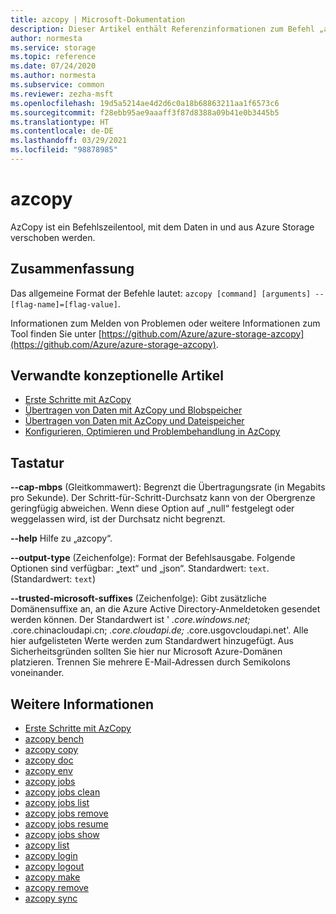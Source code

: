 ```yaml
---
title: azcopy | Microsoft-Dokumentation
description: Dieser Artikel enthält Referenzinformationen zum Befehl „azcopy“.
author: normesta
ms.service: storage
ms.topic: reference
ms.date: 07/24/2020
ms.author: normesta
ms.subservice: common
ms.reviewer: zezha-msft
ms.openlocfilehash: 19d5a5214ae4d2d6c0a18b68863211aa1f6573c6
ms.sourcegitcommit: f28ebb95ae9aaaff3f87d8388a09b41e0b3445b5
ms.translationtype: HT
ms.contentlocale: de-DE
ms.lasthandoff: 03/29/2021
ms.locfileid: "98878985"
---
```

# <a name="azcopy"></a>azcopy

AzCopy ist ein Befehlszeilentool, mit dem Daten in und aus Azure Storage verschoben werden.

## <a name="synopsis"></a>Zusammenfassung

Das allgemeine Format der Befehle lautet: `azcopy [command] [arguments] --[flag-name]=[flag-value]`.

Informationen zum Melden von Problemen oder weitere Informationen zum Tool finden Sie unter [https://github.com/Azure/azure-storage-azcopy](https://github.com/Azure/azure-storage-azcopy).

## <a name="related-conceptual-articles"></a>Verwandte konzeptionelle Artikel

- [Erste Schritte mit AzCopy](storage-use-azcopy-v10.md)
- [Übertragen von Daten mit AzCopy und Blobspeicher](./storage-use-azcopy-v10.md#transfer-data)
- [Übertragen von Daten mit AzCopy und Dateispeicher](storage-use-azcopy-files.md)
- [Konfigurieren, Optimieren und Problembehandlung in AzCopy](storage-use-azcopy-configure.md)

## <a name="options"></a>Tastatur

**--cap-mbps** (Gleitkommawert): Begrenzt die Übertragungsrate (in Megabits pro Sekunde). Der Schritt-für-Schritt-Durchsatz kann von der Obergrenze geringfügig abweichen. Wenn diese Option auf „null“ festgelegt oder weggelassen wird, ist der Durchsatz nicht begrenzt.

**--help** Hilfe zu „azcopy“.
      
**--output-type** (Zeichenfolge): Format der Befehlsausgabe. Folgende Optionen sind verfügbar: „text“ und „json“. Standardwert: `text`. (Standardwert: `text`)

**--trusted-microsoft-suffixes** (Zeichenfolge): Gibt zusätzliche Domänensuffixe an, an die Azure Active Directory-Anmeldetoken gesendet werden können.  Der Standardwert ist ' *.core.windows.net;* .core.chinacloudapi.cn; *.core.cloudapi.de;* .core.usgovcloudapi.net'. Alle hier aufgelisteten Werte werden zum Standardwert hinzugefügt. Aus Sicherheitsgründen sollten Sie hier nur Microsoft Azure-Domänen platzieren. Trennen Sie mehrere E-Mail-Adressen durch Semikolons voneinander.

## <a name="see-also"></a>Weitere Informationen

- [Erste Schritte mit AzCopy](storage-use-azcopy-v10.md)
- [azcopy bench](storage-ref-azcopy-bench.md)
- [azcopy copy](storage-ref-azcopy-copy.md)
- [azcopy doc](storage-ref-azcopy-doc.md)
- [azcopy env](storage-ref-azcopy-env.md)
- [azcopy jobs](storage-ref-azcopy-jobs.md)
- [azcopy jobs clean](storage-ref-azcopy-jobs-clean.md)
- [azcopy jobs list](storage-ref-azcopy-jobs-list.md)
- [azcopy jobs remove](storage-ref-azcopy-jobs-remove.md)
- [azcopy jobs resume](storage-ref-azcopy-jobs-resume.md)
- [azcopy jobs show](storage-ref-azcopy-jobs-show.md)
- [azcopy list](storage-ref-azcopy-list.md)
- [azcopy login](storage-ref-azcopy-login.md)
- [azcopy logout](storage-ref-azcopy-logout.md)
- [azcopy make](storage-ref-azcopy-make.md)
- [azcopy remove](storage-ref-azcopy-remove.md)
- [azcopy sync](storage-ref-azcopy-sync.md)
